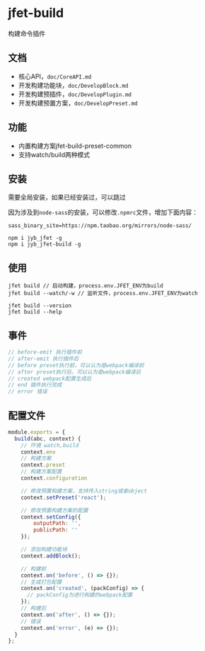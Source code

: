 # jfet-build

构建命令插件

## 文档

- 核心API，`doc/CoreAPI.md`
- 开发构建功能块，`doc/DevelopBlock.md`
- 开发构建预插件，`doc/DevelopPlugin.md`
- 开发构建预置方案，`doc/DevelopPreset.md`

## 功能

- 内置构建方案jfet-build-preset-common
- 支持watch/build两种模式

## 安装

需要全局安装，如果已经安装过，可以跳过

因为涉及到`node-sass`的安装，可以修改`.npmrc`文件，增加下面内容：

```text
sass_binary_site=https://npm.taobao.org/mirrors/node-sass/
```

```shell
npm i jyb_jfet -g
npm i jyb_jfet-build -g
```

## 使用

```shell
jfet build // 启动构建，process.env.JFET_ENV为build
jfet build --watch/-w // 监听文件，process.env.JFET_ENV为watch

jfet build --version
jfet build --help
```

## 事件

```javascript
// before-emit 执行插件前
// after-emit 执行插件后
// before preset执行前，可以认为是webpack编译前
// after preset执行后，可以认为是webpack编译后
// created webpack配置生成后
// end 插件执行完成
// error 错误
```

## 配置文件

```javascript
module.exports = {
  build(abc, context) {
    // 环境 watch,build
    context.env
    // 构建方案
    context.preset
    // 构建方案配置
    context.configuration

    // 修改预置构建方案，支持传入string或者object
    context.setPreset('react');

    // 修改预置构建方案的配置
    context.setConfig({
        outputPath: '',
        publicPath: ''
    });

    // 添加构建功能块
    context.addBlock();

    // 构建前
    context.on('before', () => {});
    // 生成打包配置
    context.on('created', (packConfig) => {
      // packConfig为进行构建的webpack配置
    });
    // 构建后
    context.on('after', () => {});
    // 错误
    context.on('error', (e) => {});
  }
};
```

